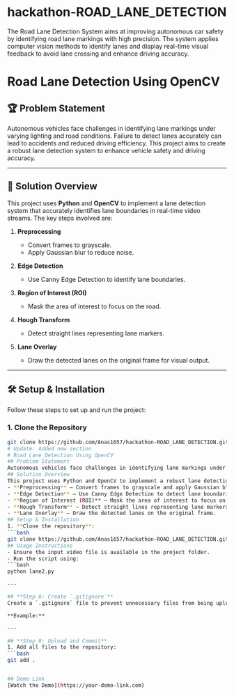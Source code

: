 # hackathon-ROAD_LANE_DETECTION
The Road Lane Detection System aims at improving autonomous car safety by identifying road lane markings with high precision. The system applies computer vision methods to identify lanes and display real-time visual feedback to avoid lane crossing and enhance driving accuracy.
# Road Lane Detection Using OpenCV  

## 🏆 Problem Statement  
Autonomous vehicles face challenges in identifying lane markings under varying lighting and road conditions. Failure to detect lanes accurately can lead to accidents and reduced driving efficiency. This project aims to create a robust lane detection system to enhance vehicle safety and driving accuracy.  

---

## 🚀 Solution Overview  
This project uses **Python** and **OpenCV** to implement a lane detection system that accurately identifies lane boundaries in real-time video streams. The key steps involved are:  

1. **Preprocessing**  
   - Convert frames to grayscale.  
   - Apply Gaussian blur to reduce noise.  

2. **Edge Detection**  
   - Use Canny Edge Detection to identify lane boundaries.  

3. **Region of Interest (ROI)**  
   - Mask the area of interest to focus on the road.  

4. **Hough Transform**  
   - Detect straight lines representing lane markers.  

5. **Lane Overlay**  
   - Draw the detected lanes on the original frame for visual output.  

---

## 🛠️ Setup & Installation  
Follow these steps to set up and run the project:  

### 1. **Clone the Repository**  
```bash
git clone https://github.com/Anas1657/hackathon-ROAD_LANE_DETECTION.git
# Update: Added new section
# Road Lane Detection Using OpenCV
## Problem Statement
Autonomous vehicles face challenges in identifying lane markings under varying lighting and road conditions. Failure to detect lanes accurately can lead to accidents and reduced driving efficiency.
## Solution Overview
This project uses Python and OpenCV to implement a robust lane detection system. The key steps involved are:
- **Preprocessing** – Convert frames to grayscale and apply Gaussian blur.
- **Edge Detection** – Use Canny Edge Detection to detect lane boundaries.
- **Region of Interest (ROI)** – Mask the area of interest to focus on the road.
- **Hough Transform** – Detect straight lines representing lane markers.
- **Lane Overlay** – Draw the detected lanes on the original frame.
## Setup & Installation
1. **Clone the repository**:
```bash
git clone https://github.com/Anas1657/hackathon-ROAD_LANE_DETECTION.git
## Usage Instructions
- Ensure the input video file is available in the project folder.
- Run the script using:
```bash
python lane2.py

---

## **Step 6: Create `.gitignore`**
Create a `.gitignore` file to prevent unnecessary files from being uploaded:

**Example:**

---

## **Step 8: Upload and Commit**
1. Add all files to the repository:
```bash
git add .


## Demo Link
[Watch the Demo](https://your-demo-link.com)


